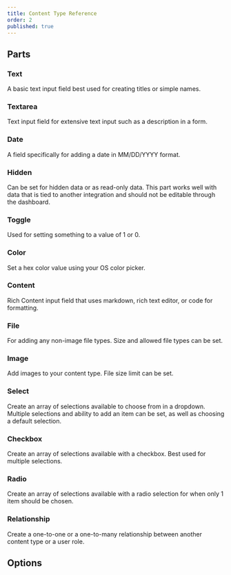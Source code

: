 ```yaml
---
title: Content Type Reference
order: 2
published: true
---
```


## Parts

### Text  

A basic text input field best used for creating titles or simple names.

### Textarea

Text input field for extensive text input such as a description in a form.

### Date

A field specifically for adding a date in MM/DD/YYYY format.

### Hidden

Can be set for hidden data or as read-only data. This part works well with data that is tied to another integration and should not be editable through the dashboard.

### Toggle

Used for setting something to a value of 1 or 0.

### Color

Set a hex color value using your OS color picker.

### Content

Rich Content input field that uses markdown, rich text editor, or code for formatting. 

### File

For adding any non-image file types. Size and allowed file types can be set.

### Image

Add images to your content type. File size limit can be set.

### Select

Create an array of selections available to choose from in a dropdown. Multiple selections and ability to add an item can be set, as well as choosing a default selection.

### Checkbox

Create an array of selections available with a checkbox. Best used for multiple selections.

### Radio

Create an array of selections available with a radio selection for when only 1 item should be chosen.

### Relationship

Create a one-to-one or a one-to-many relationship between another content type or a user role.

## Options

